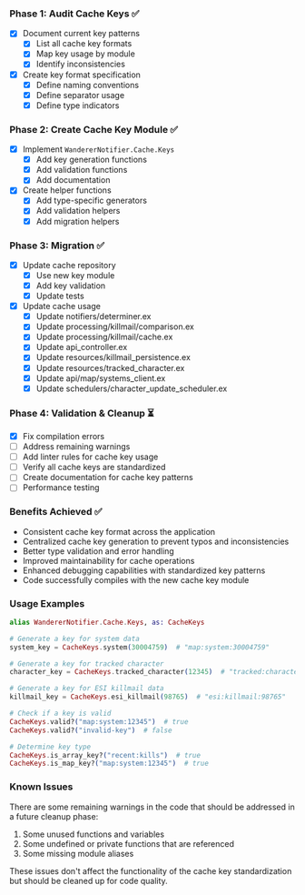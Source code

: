 ### Phase 1: Audit Cache Keys ✅

- [x] Document current key patterns
  - [x] List all cache key formats
  - [x] Map key usage by module
  - [x] Identify inconsistencies
- [x] Create key format specification
  - [x] Define naming conventions
  - [x] Define separator usage
  - [x] Define type indicators

### Phase 2: Create Cache Key Module ✅

- [x] Implement `WandererNotifier.Cache.Keys`
  - [x] Add key generation functions
  - [x] Add validation functions
  - [x] Add documentation
- [x] Create helper functions
  - [x] Add type-specific generators
  - [x] Add validation helpers
  - [x] Add migration helpers

### Phase 3: Migration ✅

- [x] Update cache repository
  - [x] Use new key module
  - [x] Add key validation
  - [x] Update tests
- [x] Update cache usage
  - [x] Update notifiers/determiner.ex
  - [x] Update processing/killmail/comparison.ex
  - [x] Update processing/killmail/cache.ex
  - [x] Update api_controller.ex
  - [x] Update resources/killmail_persistence.ex
  - [x] Update resources/tracked_character.ex
  - [x] Update api/map/systems_client.ex
  - [x] Update schedulers/character_update_scheduler.ex

### Phase 4: Validation & Cleanup ⏳

- [x] Fix compilation errors
- [ ] Address remaining warnings
- [ ] Add linter rules for cache key usage
- [ ] Verify all cache keys are standardized
- [ ] Create documentation for cache key patterns
- [ ] Performance testing

### Benefits Achieved ✅

- Consistent cache key format across the application
- Centralized cache key generation to prevent typos and inconsistencies
- Better type validation and error handling
- Improved maintainability for cache operations
- Enhanced debugging capabilities with standardized key patterns
- Code successfully compiles with the new cache key module

### Usage Examples

```elixir
alias WandererNotifier.Cache.Keys, as: CacheKeys

# Generate a key for system data
system_key = CacheKeys.system(30004759)  # "map:system:30004759"

# Generate a key for tracked character
character_key = CacheKeys.tracked_character(12345)  # "tracked:character:12345"

# Generate a key for ESI killmail data
killmail_key = CacheKeys.esi_killmail(98765)  # "esi:killmail:98765"

# Check if a key is valid
CacheKeys.valid?("map:system:12345")  # true
CacheKeys.valid?("invalid-key")  # false

# Determine key type
CacheKeys.is_array_key?("recent:kills")  # true
CacheKeys.is_map_key?("map:system:12345")  # true
```

### Known Issues

There are some remaining warnings in the code that should be addressed in a future cleanup phase:

1. Some unused functions and variables
2. Some undefined or private functions that are referenced
3. Some missing module aliases

These issues don't affect the functionality of the cache key standardization but should be cleaned up for code quality.
